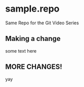 # sample.repo
Same Repo for the Git Video Series


## Making a change

some text here


## MORE CHANGES!

yay
